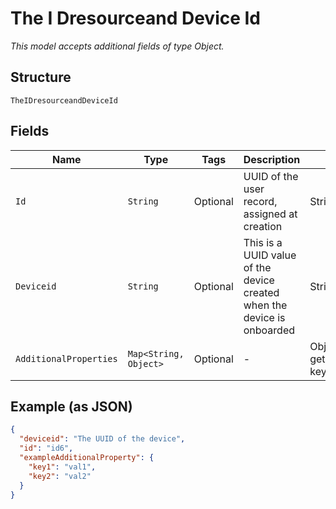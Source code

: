 
# The I Dresourceand Device Id

*This model accepts additional fields of type Object.*

## Structure

`TheIDresourceandDeviceId`

## Fields

| Name | Type | Tags | Description | Getter | Setter |
|  --- | --- | --- | --- | --- | --- |
| `Id` | `String` | Optional | UUID of the user record, assigned at creation | String getId() | setId(String id) |
| `Deviceid` | `String` | Optional | This is a UUID value of the device created when the device is onboarded | String getDeviceid() | setDeviceid(String deviceid) |
| `AdditionalProperties` | `Map<String, Object>` | Optional | - | Object getAdditionalProperty(String key) | additionalProperty(String key, Object value) |

## Example (as JSON)

```json
{
  "deviceid": "The UUID of the device",
  "id": "id6",
  "exampleAdditionalProperty": {
    "key1": "val1",
    "key2": "val2"
  }
}
```

